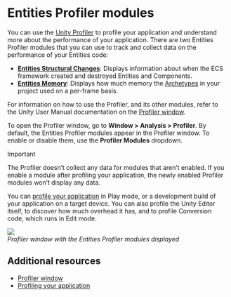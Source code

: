 # Entities Profiler modules 

You can use the [Unity Profiler](xref:um-profiler) to profile your application and understand more about the performance of your application. There are two Entities Profiler modules that you can use to track and collect data on the performance of your Entities code:

* [**Entities Structural Changes**](profiler-module-structural-changes.md): Displays information about when the ECS framework created and destroyed Entities and Components.  
* [**Entities Memory**](profiler-module-memory.md): Displays how much memory the [Archetypes](concepts-archetypes.md) in your project used on a per-frame basis. 

For information on how to use the Profiler, and its other modules, refer to the Unity User Manual documentation on the [Profiler window](xref:um-profiler). 

To open the Profiler window, go to **Window &gt; Analysis &gt; Profiler**. By default, the Entities Profiler modules appear in the Profiler window. To enable or disable them, use the **Profiler Modules** dropdown. 

>[!IMPORTANT]
>The Profiler doesn’t collect any data for modules that aren’t enabled. If you enable a module after profiling your application, the newly enabled Profiler modules won’t display any data.

You can [profile your application](xref:um-profiler-profiling-applications) in Play mode, or a development build of your application on a target device. You can also profile the Unity Editor itself, to discover how much overhead it has, and to profile Conversion code, which runs in Edit mode. 

![](images/profiler-entities-structural.png)<br/>_Profiler window with the Entities Profiler modules displayed_

## Additional resources

* [Profiler window](xref:um-profiler)
* [Profiling your application](xref:um-profiler-profiling-applications)
